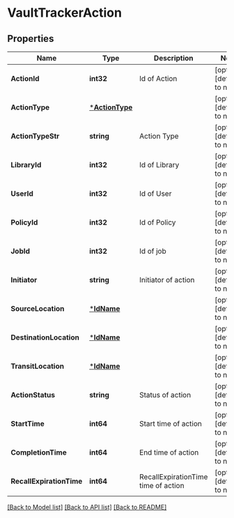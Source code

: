 # VaultTrackerAction

## Properties
Name | Type | Description | Notes
------------ | ------------- | ------------- | -------------
**ActionId** | **int32** | Id of Action | [optional] [default to null]
**ActionType** | [***ActionType**](ActionType.md) |  | [optional] [default to null]
**ActionTypeStr** | **string** | Action Type | [optional] [default to null]
**LibraryId** | **int32** | Id of Library | [optional] [default to null]
**UserId** | **int32** | Id of User | [optional] [default to null]
**PolicyId** | **int32** | Id of Policy | [optional] [default to null]
**JobId** | **int32** | Id of job | [optional] [default to null]
**Initiator** | **string** | Initiator of action | [optional] [default to null]
**SourceLocation** | [***IdName**](IdName.md) |  | [optional] [default to null]
**DestinationLocation** | [***IdName**](IdName.md) |  | [optional] [default to null]
**TransitLocation** | [***IdName**](IdName.md) |  | [optional] [default to null]
**ActionStatus** | **string** | Status of action | [optional] [default to null]
**StartTime** | **int64** | Start time of action | [optional] [default to null]
**CompletionTime** | **int64** | End time of action | [optional] [default to null]
**RecallExpirationTime** | **int64** | RecallExpirationTime time of action | [optional] [default to null]

[[Back to Model list]](../README.md#documentation-for-models) [[Back to API list]](../README.md#documentation-for-api-endpoints) [[Back to README]](../README.md)

